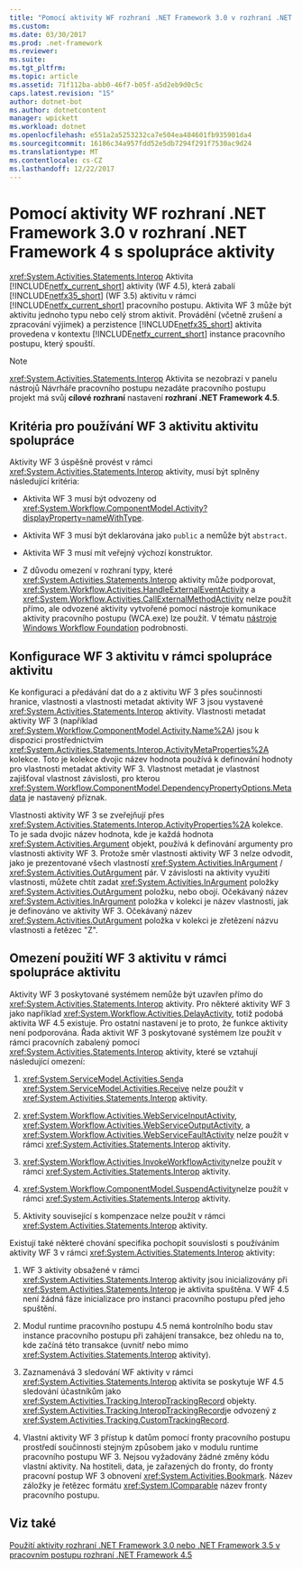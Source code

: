 ```yaml
---
title: "Pomocí aktivity WF rozhraní .NET Framework 3.0 v rozhraní .NET Framework 4 s spolupráce aktivity"
ms.custom: 
ms.date: 03/30/2017
ms.prod: .net-framework
ms.reviewer: 
ms.suite: 
ms.tgt_pltfrm: 
ms.topic: article
ms.assetid: 71f112ba-abb0-46f7-b05f-a5d2eb9d0c5c
caps.latest.revision: "15"
author: dotnet-bot
ms.author: dotnetcontent
manager: wpickett
ms.workload: dotnet
ms.openlocfilehash: e551a2a5253232ca7e504ea484601fb935901da4
ms.sourcegitcommit: 16186c34a957fdd52e5db7294f291f7530ac9d24
ms.translationtype: MT
ms.contentlocale: cs-CZ
ms.lasthandoff: 12/22/2017
---
```

# <a name="using-net-framework-30-wf-activities-in-net-framework-4-with-the-interop-activity"></a>Pomocí aktivity WF rozhraní .NET Framework 3.0 v rozhraní .NET Framework 4 s spolupráce aktivity
<xref:System.Activities.Statements.Interop> Aktivita [!INCLUDE[netfx_current_short](../../../includes/netfx-current-short-md.md)] aktivity (WF 4.5), která zabalí [!INCLUDE[netfx35_short](../../../includes/netfx35-short-md.md)] (WF 3.5) aktivitu v rámci [!INCLUDE[netfx_current_short](../../../includes/netfx-current-short-md.md)] pracovního postupu. Aktivita WF 3 může být aktivitu jednoho typu nebo celý strom aktivit. Provádění (včetně zrušení a zpracování výjimek) a perzistence [!INCLUDE[netfx35_short](../../../includes/netfx35-short-md.md)] aktivita provedena v kontextu [!INCLUDE[netfx_current_short](../../../includes/netfx-current-short-md.md)] instance pracovního postupu, který spouští.  
  
> [!NOTE]
>  <xref:System.Activities.Statements.Interop> Aktivita se nezobrazí v panelu nástrojů Návrháře pracovního postupu nezadáte pracovního postupu projekt má svůj **cílové rozhraní** nastavení **rozhraní .NET Framework 4.5**.  
  
## <a name="criteria-for-using-a-wf-3-activity-with-an-interop-activity"></a>Kritéria pro používání WF 3 aktivitu aktivitu spolupráce  
 Aktivity WF 3 úspěšně provést v rámci <xref:System.Activities.Statements.Interop> aktivity, musí být splněny následující kritéria:  
  
-   Aktivita WF 3 musí být odvozeny od <xref:System.Workflow.ComponentModel.Activity?displayProperty=nameWithType>.  
  
-   Aktivita WF 3 musí být deklarována jako `public` a nemůže být `abstract`.  
  
-   Aktivita WF 3 musí mít veřejný výchozí konstruktor.  
  
-   Z důvodu omezení v rozhraní typy, které <xref:System.Activities.Statements.Interop> aktivity může podporovat, <xref:System.Workflow.Activities.HandleExternalEventActivity> a <xref:System.Workflow.Activities.CallExternalMethodActivity> nelze použít přímo, ale odvozené aktivity vytvořené pomocí nástroje komunikace aktivity pracovního postupu (WCA.exe) lze použít. V tématu [nástroje Windows Workflow Foundation](http://go.microsoft.com/fwlink/?LinkId=178889) podrobnosti.  
  
## <a name="configuring-a-wf-3-activity-within-an-interop-activity"></a>Konfigurace WF 3 aktivitu v rámci spolupráce aktivitu  
 Ke konfiguraci a předávání dat do a z aktivitu WF 3 přes součinnosti hranice, vlastnosti a vlastnosti metadat aktivity WF 3 jsou vystavené <xref:System.Activities.Statements.Interop> aktivity. Vlastnosti metadat aktivity WF 3 (například <xref:System.Workflow.ComponentModel.Activity.Name%2A>) jsou k dispozici prostřednictvím <xref:System.Activities.Statements.Interop.ActivityMetaProperties%2A> kolekce. Toto je kolekce dvojic název hodnota používá k definování hodnoty pro vlastnosti metadat aktivity WF 3. Vlastnost metadat je vlastnost zajišťoval vlastnost závislosti, pro kterou <xref:System.Workflow.ComponentModel.DependencyPropertyOptions.Metadata> je nastavený příznak.  
  
 Vlastnosti aktivity WF 3 se zveřejňují přes <xref:System.Activities.Statements.Interop.ActivityProperties%2A> kolekce. To je sada dvojic název hodnota, kde je každá hodnota <xref:System.Activities.Argument> objekt, používá k definování argumenty pro vlastnosti aktivity WF 3. Protože směr vlastnosti aktivity WF 3 nelze odvodit, jako je prezentované všech vlastností <xref:System.Activities.InArgument> / <xref:System.Activities.OutArgument> pár. V závislosti na aktivity využití vlastnosti, můžete chtít zadat <xref:System.Activities.InArgument> položky <xref:System.Activities.OutArgument> položku, nebo obojí. Očekávaný název <xref:System.Activities.InArgument> položka v kolekci je název vlastnosti, jak je definováno ve aktivity WF 3. Očekávaný název <xref:System.Activities.OutArgument> položka v kolekci je zřetězení názvu vlastnosti a řetězec "Z".  
  
## <a name="limitations-of-using-a-wf-3-activity-within-an-interop-activity"></a>Omezení použití WF 3 aktivitu v rámci spolupráce aktivitu  
 Aktivity WF 3 poskytované systémem nemůže být uzavřen přímo do <xref:System.Activities.Statements.Interop> aktivity. Pro některé aktivity WF 3 jako například <xref:System.Workflow.Activities.DelayActivity>, totiž podobá aktivita WF 4.5 existuje. Pro ostatní nastavení je to proto, že funkce aktivity není podporována. Řada aktivit WF 3 poskytované systémem lze použít v rámci pracovních zabalený pomocí <xref:System.Activities.Statements.Interop> aktivity, které se vztahují následující omezení:  
  
1.  <xref:System.ServiceModel.Activities.Send>a <xref:System.ServiceModel.Activities.Receive> nelze použít v <xref:System.Activities.Statements.Interop> aktivity.  
  
2.  <xref:System.Workflow.Activities.WebServiceInputActivity>, <xref:System.Workflow.Activities.WebServiceOutputActivity>, a <xref:System.Workflow.Activities.WebServiceFaultActivity> nelze použít v rámci <xref:System.Activities.Statements.Interop> aktivity.  
  
3.  <xref:System.Workflow.Activities.InvokeWorkflowActivity>nelze použít v rámci <xref:System.Activities.Statements.Interop> aktivity.  
  
4.  <xref:System.Workflow.ComponentModel.SuspendActivity>nelze použít v rámci <xref:System.Activities.Statements.Interop> aktivity.  
  
5.  Aktivity související s kompenzace nelze použít v rámci <xref:System.Activities.Statements.Interop> aktivity.  
  
 Existují také některé chování specifika pochopit souvislosti s používáním aktivity WF 3 v rámci <xref:System.Activities.Statements.Interop> aktivity:  
  
1.  WF 3 aktivity obsažené v rámci <xref:System.Activities.Statements.Interop> aktivity jsou inicializovány při <xref:System.Activities.Statements.Interop> je aktivita spuštěna. V WF 4.5 není žádná fáze inicializace pro instanci pracovního postupu před jeho spuštění.  
  
2.  Modul runtime pracovního postupu 4.5 nemá kontrolního bodu stav instance pracovního postupu při zahájení transakce, bez ohledu na to, kde začíná této transakce (uvnitř nebo mimo <xref:System.Activities.Statements.Interop> aktivity).  
  
3.  Zaznamenává 3 sledování WF aktivity v rámci <xref:System.Activities.Statements.Interop> aktivita se poskytuje WF 4.5 sledování účastníkům jako <xref:System.Activities.Tracking.InteropTrackingRecord> objekty. <xref:System.Activities.Tracking.InteropTrackingRecord>je odvozený z <xref:System.Activities.Tracking.CustomTrackingRecord>.  
  
4.  Vlastní aktivity WF 3 přístup k datům pomocí fronty pracovního postupu prostředí součinnosti stejným způsobem jako v modulu runtime pracovního postupu WF 3. Nejsou vyžadovány žádné změny kódu vlastní aktivity. Na hostiteli, data, je zařazených do fronty, do fronty pracovní postup WF 3 obnovení <xref:System.Activities.Bookmark>. Název záložky je řetězec formátu <xref:System.IComparable> název fronty pracovního postupu.  
  
## <a name="see-also"></a>Viz také  
 [Použití aktivity rozhraní .NET Framework 3.0 nebo .NET Framework 3.5 v pracovním postupu rozhraní .NET Framework 4.5](../../../docs/framework/windows-workflow-foundation/samples/using-a-net-3-0-or-net-3-5-activity-in-a-net-4-5-workflow.md)
